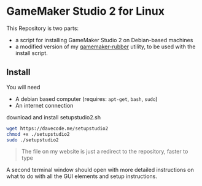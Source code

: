 # GameMaker Studio 2 for Linux

This Repository is two parts:
- a script for installing GameMaker Studio 2 on Debian-based machines
- a modified version of my [gamemaker-rubber](https://github.com/imdaveead/gamemaker-rubber) utility, to be used with the install script.

## Install
You will need
- A debian based computer (requires: `apt-get`, `bash`, `sudo`)
- An internet connection

download and install setupstudio2.sh
```sh
wget https://davecode.me/setupstudio2
chmod +x ./setupstudio2
sudo ./setupstudio2
```
> The file on my website is just a redirect to the repository, faster to type

A second terminal window should open with more detailed instructions on what to do with all the GUI
elements and setup instructions.
